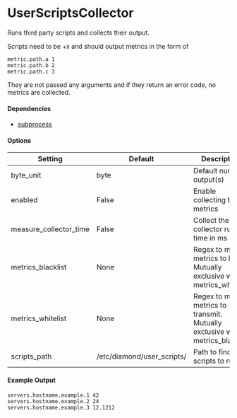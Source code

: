 <!--This file was generated from the python source
Please edit the source to make changes
-->
UserScriptsCollector
=====

Runs third party scripts and collects their output.

Scripts need to be +x and should output metrics in the form of

```
metric.path.a 1
metric.path.b 2
metric.path.c 3
```

They are not passed any arguments and if they return an error code,
no metrics are collected.

#### Dependencies

 * [subprocess](http://docs.python.org/library/subprocess.html)


#### Options

Setting | Default | Description | Type
--------|---------|-------------|-----
byte_unit | byte | Default numeric output(s) | str
enabled | False | Enable collecting these metrics | bool
measure_collector_time | False | Collect the collector run time in ms | bool
metrics_blacklist | None | Regex to match metrics to block. Mutually exclusive with metrics_whitelist | NoneType
metrics_whitelist | None | Regex to match metrics to transmit. Mutually exclusive with metrics_blacklist | NoneType
scripts_path | /etc/diamond/user_scripts/ | Path to find the scripts to run | str

#### Example Output

```
servers.hostname.example.1 42
servers.hostname.example.2 24
servers.hostname.example.3 12.1212
```


